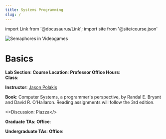 ```yaml
---
title: Systems Programming
slug: /
---
```

import Link from '@docusaurus/Link';
import site from '@site/course.json'

![Semaphores in Videogames](../static/img/factorio-semaphore.gif)

# Basics
**Lab Section**: <!-- Mondays (see your schedule for specific time) -->
**Course Location**: <!-- Small discussions happen on the class Zoom, while the main video feed is broadcast via YouTube Live. -->
**Professor Office Hours**: <!-- 3:30 - 4:45 pm Tuesdays via [Zoom](https://uic.zoom.us/my/ckanich)  -->  
**Class**: <!-- 3:30 - 4:45 pm Thursdays via (videoconferencing system tbd)  -->

**Instructor**: [Jason Polakis][jpolakis]   
<!-- **Office**: [Zoom](https://uic.zoom.us/my/ckanich) but I'm also available on MS Teams and discord -->
**Book**: Computer Systems, a programmer's perspective, by Randal E. Bryant and David R. O'Hallaron. Reading assignments will follow the 3rd edition.    

<>Discussion: <Link to={site.discussion}>Piazza</Link></>

**Graduate TAs**: <!-- Rohan Vardekar, Shubham Singh, Mohammad Ghasemisharif -->
**Office**: <!-- Check the TA calendar below for times and videoconferencing systems -->

**Undergraduate TAs**: <!-- Akhil Modi, Logan Scott, Spanya Shamasa -->
**Office**: <!-- Check the TA calendar below for times and videoconferencing systems -->

<!-- <iframe src="https://calendar.google.com/calendar/embed?src=c_pieebda51v6jvmaq7s0drsvg5g%40group.calendar.google.com&ctz=America%2FChicago" style={{border: 0}} width="100%" height="400" frameBorder="0" scrolling="no"></iframe> -->


[pi]: http://mazur.harvard.edu/research/detailspage.php?rowid=8
[jpolakis]: mailto:polakis@uic.edu
[piazza]: {{site.discussion}}
